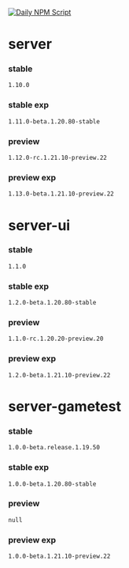 [![Daily NPM Script](https://github.com/WavePlayz/minecraft-npms-auto/actions/workflows/fetch.yml/badge.svg)](https://github.com/WavePlayz/minecraft-npms-auto/actions/workflows/fetch.yml)
# server
### stable
```
1.10.0
```
### stable exp
```
1.11.0-beta.1.20.80-stable
```
### preview
```
1.12.0-rc.1.21.10-preview.22
```
### preview exp
```
1.13.0-beta.1.21.10-preview.22
```


# server-ui
### stable
```
1.1.0
```
### stable exp
```
1.2.0-beta.1.20.80-stable
```
### preview
```
1.1.0-rc.1.20.20-preview.20
```
### preview exp
```
1.2.0-beta.1.21.10-preview.22
```


# server-gametest
### stable
```
1.0.0-beta.release.1.19.50
```
### stable exp
```
1.0.0-beta.1.20.80-stable
```
### preview
```
null
```
### preview exp
```
1.0.0-beta.1.21.10-preview.22
```


